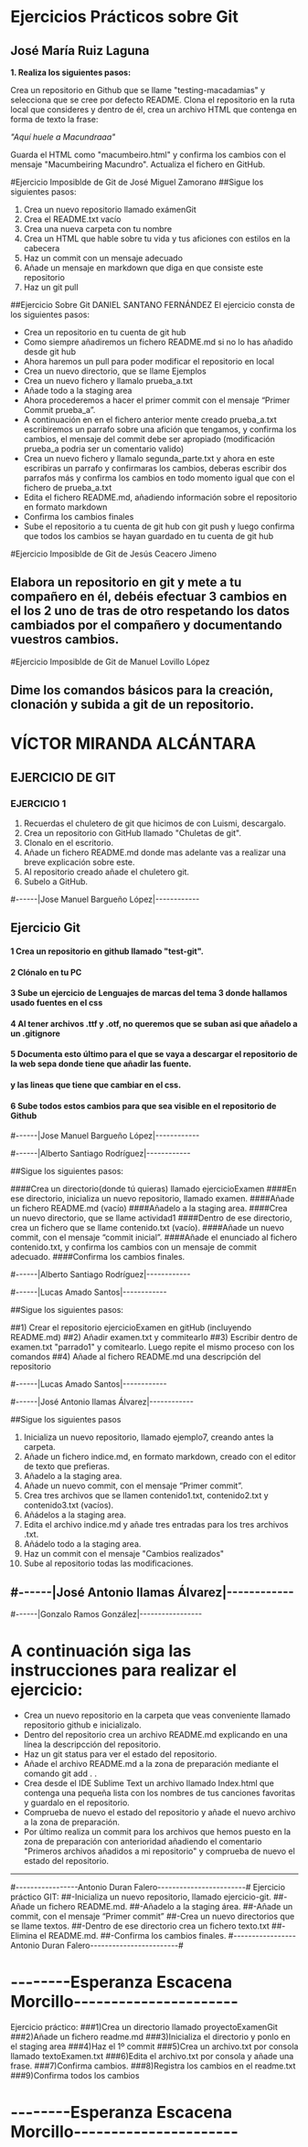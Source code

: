 # Ejercicios Prácticos sobre Git

## José María Ruiz Laguna

**1. Realiza los siguientes pasos:**

Crea un repositorio en Github que se llame "testing-macadamias" y selecciona que se cree por defecto README.
Clona el repositorio en la ruta local que consideres y dentro de él, crea un archivo HTML que contenga en forma de texto la frase:

_"Aquí huele a Macundraaa"_

Guarda el HTML como "macumbeiro.html" y confirma los cambios con el mensaje "Macumbeiring Macundro".
Actualiza el fichero en GitHub.

#Ejercicio Imposiblde de Git de José Miguel Zamorano
##Sigue los siguientes pasos:
1. Crea un nuevo repositorio llamado exámenGit
2. Crea el README.txt vacío
3. Crea una nueva carpeta con tu nombre
4. Crea un HTML que hable sobre tu vida y tus aficiones con estilos en la cabecera
5. Haz un commit con un mensaje adecuado
6. Añade un mensaje en markdown que diga en que consiste este repositorio
7. Haz un git pull

##Ejercicio Sobre Git DANIEL SANTANO FERNÁNDEZ
El ejercicio consta de los siguientes pasos:
* Crea un repositorio en tu cuenta de git hub
* Como siempre añadiremos un fichero README.md si no lo has añadido desde git hub
* Ahora haremos un pull para poder modificar el repositorio en local
* Crea un nuevo directorio, que se llame Ejemplos
* Crea un nuevo fichero y llamalo prueba_a.txt
* Añade todo a la staging area
* Ahora procederemos a hacer el primer commit con el mensaje “Primer Commit prueba_a”.
* A continuación en en el fichero anterior mente creado prueba_a.txt escribiremos un parrafo sobre una afición que tengamos, y confirma los cambios, el mensaje del commit debe ser apropiado (modificación prueba_a podria ser un comentario valido)
* Crea un nuevo fichero y llamalo segunda_parte.txt y ahora en este escribiras un parrafo y confirmaras los cambios, deberas escribir dos parrafos más y confirma los cambios en todo momento igual que con el fichero de prueba_a.txt
* Edita el fichero README.md, añadiendo información sobre el repositorio en formato markdown
* Confirma los cambios finales
* Sube el repositorio a tu cuenta de git hub con git push y luego confirma que todos los cambios se hayan guardado en tu cuenta de git hub


#Ejercicio Imposiblde de Git de Jesús Ceacero Jimeno
## Elabora un repositorio en git y mete a tu compañero en él, debéis efectuar 3 cambios en el los 2 uno de tras de otro respetando los datos cambiados por el compañero y documentando vuestros cambios.

#Ejercicio Imposiblde de Git de Manuel Lovillo López
## Dime los comandos básicos para la creación, clonación y subida a git de un repositorio.

# VÍCTOR MIRANDA ALCÁNTARA
## EJERCICIO DE GIT
### EJERCICIO 1
1. Recuerdas el chuletero de git que hicimos de con Luismi, descargalo.
2. Crea un repositorio con GitHub llamado "Chuletas de git".
3. Clonalo en el escritorio.
4. Añade un fichero README.md donde mas adelante vas a realizar una breve explicación sobre este.
5. Al repositorio creado añade el chuletero git.
6. Subelo a GitHub.

#------|Jose Manuel Bargueño López|------------

## Ejercicio Git

#### 1 Crea un repositorio en github llamado "test-git".
#### 2 Clónalo en tu PC
#### 3 Sube un ejercicio de Lenguajes de marcas del tema 3 donde hallamos usado fuentes en el css
#### 4 Al tener archivos .ttf y .otf, no queremos que se suban asi que añadelo a un .gitignore
#### 5 Documenta esto último para el que se vaya a descargar el repositorio de la web sepa donde tiene que añadir las fuente.
####   y las lineas que tiene que cambiar en el css.
#### 6 Sube todos estos cambios para que sea visible en el repositorio de Github

#------|Jose Manuel Bargueño López|------------

#------|Alberto Santiago Rodríguez|------------

##Sigue los siguientes pasos:

####Crea un directorio(donde tú quieras) llamado ejercicioExamen
####En ese directorio, inicializa un nuevo repositorio, llamado examen.
####Añade un fichero README.md (vacío)
####Añadelo a la staging area.
####Crea un nuevo directorio, que se llame actividad1
####Dentro de ese directorio, crea un fichero que se llame contenido.txt (vacío).
####Añade un nuevo commit, con el mensaje “commit inicial”.
####Añade el enunciado al fichero contenido.txt, y confirma los cambios con un mensaje de commit adecuado. 
####Confirma los cambios finales.

#------|Alberto Santiago Rodríguez|------------


#------|Lucas Amado Santos|------------ 

##Sigue los siguientes pasos:

##1) Crear el repositorio ejercicioExamen en gitHub (incluyendo README.md)
##2) Añadir examen.txt y commitearlo
##3) Escribir dentro de examen.txt  "parrado1"  y comitearlo. Luego repite el mismo proceso con los comandos 
##4) Añade al fichero README.md una descripción del repositorio

#------|Lucas Amado Santos|------------

#------|José Antonio llamas Álvarez|------------

##Sigue los siguientes pasos

1. Inicializa un nuevo repositorio, llamado ejemplo7, creando antes la carpeta.
2. Añade un fichero indice.md, en formato markdown, creado con el editor de texto que prefieras.
3. Añadelo a la staging area.
4. Añade un nuevo commit, con el mensaje “Primer commit”.
5. Crea tres archivos que se llamen contenido1.txt, contenido2.txt y contenido3.txt (vacíos).
6. Añádelos a la staging area.
7. Edita el archivo indice.md y añade tres entradas para los tres archivos .txt.
8. Añádelo todo a la staging area.
9. Haz un commit con el mensaje "Cambios realizados"
10. Sube al repositorio todas las modificaciones.

#------|José Antonio llamas Álvarez|------------
-------------------------------------------------
#------|Gonzalo Ramos González|-----------------

# A continuación siga las instrucciones para realizar el ejercicio:  
* Crea un nuevo repositorio en la carpeta que veas conveniente llamado repositorio github e inicializalo.
* Dentro del repositorio crea un archivo README.md explicando en una línea la descripcción del repositorio.
* Haz un git status para ver el estado del repositorio. 
* Añade el archivo README.md a la zona de preparación mediante el comando git add . . 
* Crea desde el IDE Sublime Text un archivo llamado Index.html que contenga una pequeña lista con los nombres de tus 
  canciones favoritas y   guardalo en el repositorio.
* Comprueba de nuevo el estado del repositorio y añade el 
  nuevo archivo a la zona de preparación. 
* Por último realiza un commit para los archivos que hemos puesto en la 
  zona de preparación con anterioridad añadiendo el comentario   "Primeros archivos añadidos a mi repositorio" y 
  comprueba de nuevo el estado del repositorio.

-----------------------------------------------------------------
#-----------------Antonio Duran Falero------------------------#
Ejercicio  práctico GIT:
##-Inicializa un nuevo repositorio, llamado ejercicio-git.
##-Añade un fichero README.md.
##-Añadelo a la staging área.
##-Añade un commit, con el mensaje “Primer commit”
##-Crea un nuevo directorios que se llame textos.
##-Dentro de ese directorio crea un fichero texto.txt
##-Elimina el README.md.
##-Confirma los cambios finales.
#-----------------Antonio Duran Falero------------------------#


# --------Esperanza Escacena Morcillo----------------------

Ejercicio práctico:
###1)Crea un directorio llamado proyectoExamenGit
###2)Añade un fichero readme.md
###3)Inicializa el directorio y ponlo en el staging area
###4)Haz el 1º commit
###5)Crea un archivo.txt por consola llamado textoExamen.txt
###6)Edita el archivo.txt por consola y añade una frase.
###7)Confirma cambios.
###8)Registra los cambios en el readme.txt
###9)Confirma todos los cambios
# --------Esperanza Escacena Morcillo----------------------
